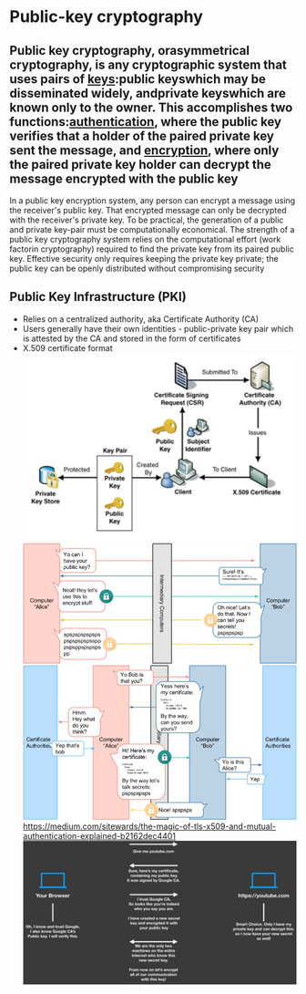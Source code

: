 # Public-key cryptography

## Public key cryptography, orasymmetrical cryptography, is any cryptographic system that uses pairs of [keys](https://en.wikipedia.org/wiki/Cryptographic_key):public keyswhich may be disseminated widely, andprivate keyswhich are known only to the owner. This accomplishes two functions:[authentication](https://en.wikipedia.org/wiki/Authentication_protocol), where the public key verifies that a holder of the paired private key sent the message, and [encryption](https://en.wikipedia.org/wiki/Encryption), where only the paired private key holder can decrypt the message encrypted with the public key

In a public key encryption system, any person can encrypt a message using the receiver's public key. That encrypted message can only be decrypted with the receiver's private key. To be practical, the generation of a public and private key-pair must be computationally economical. The strength of a public key cryptography system relies on the computational effort (work factorin cryptography) required to find the private key from its paired public key. Effective security only requires keeping the private key private; the public key can be openly distributed without compromising security

## Public Key Infrastructure (PKI)

- Relies on a centralized authority, aka Certificate Authority (CA)
- Users generally have their own identities - public-private key pair which is attested by the CA and stored in the form of certificates
- X.509 certificate format
![image](../../../media/Cryptography-Intro_Public-key-cryptography-image1.jpg)
![image](../../../media/Cryptography-Intro_Public-key-cryptography-image2.jpg)
![image](../../../media/Cryptography-Intro_Public-key-cryptography-image3.jpg)
<https://medium.com/sitewards/the-magic-of-tls-x509-and-mutual-authentication-explained-b2162dec4401>
![image](../../../media/Cryptography-Intro_Public-key-cryptography-image4.jpg)
